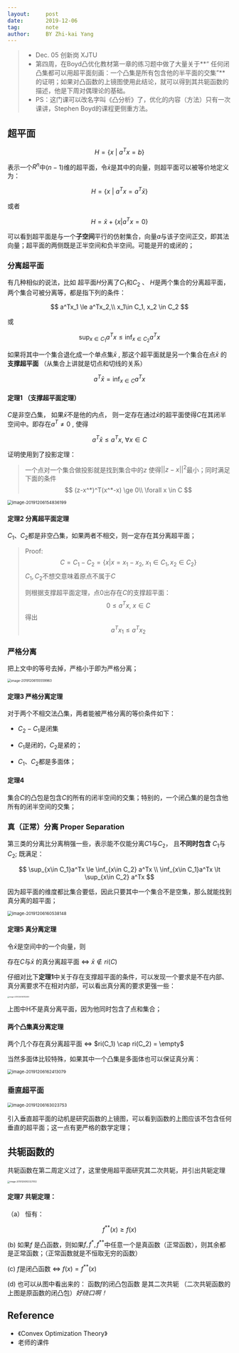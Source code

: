 ```yaml
---
layout:     post
date:       2019-12-06
tag:        note
author:     BY Zhi-kai Yang
---
```


> - Dec. 05  创新岗 XJTU
> - 第四周，在Boyd凸优化教材第一章的练习题中做了大量关于**“ 任何闭凸集都可以用超平面刻画：一个凸集是所有包含他的半平面的交集”** 的证明；如果对凸函数的上镜图使用此结论，就可以得到其共轭函数的描述，他是下周对偶理论的基础。
> - PS：这门课可以改名字叫《凸分析》了，优化的内容（方法）只有一次课讲，Stephen Boyd的课程更侧重方法。

## 超平面

$$
H = \{x\ |\ a^Tx =b\}
$$

表示一个$R^n$中$(n-1)$维的超平面，令$\bar{x}$是其中的向量，则超平面可以被等价地定义为：

$$
H = \{x\ |\ a^Tx=a^T\bar{x}\}
$$

或者

$$
H= \bar{x} + \{x |a^Tx=0 \}
$$

可以看到超平面是与一个**子空间**平行的仿射集合，向量$a$与该子空间正交，即其法向量；超平面的两侧既是正半空间和负半空间。可能是开的或闭的；

### 分离超平面

有几种相似的说法，比如 超平面$H$分离了$C_1$和$C_2$ 、 $H$是两个集合的分离超平面， 两个集合可被分离等，都是指下列的条件：

$$
a^Tx_1 \le a^Tx_2,\\ x_1\in C_1, x_2 \in C_2
$$

或

$$
\sup_{x \in C_1} a^Tx \le \inf_{x \in C_2}a^Tx
$$

如果将其中一个集合退化成一个单点集${\bar{x}}$ , 那这个超平面就是另一个集合在点$\bar{x}$ 的**支撑超平面** （从集合上讲就是切点和切线的关系）

$$
a^T\bar{x} = \inf_{x\in C}a^Tx
$$

#### 定理1 （支撑超平面定理）

$C$是非空凸集， 如果$\bar{x}$不是他的内点， 则一定存在通过$\bar{x}$的超平面使得$C$在其闭半空间中。即存在$a^T \neq 0$ , 使得 

$$
a^T\bar{x} \le a^Tx, \ \forall x \in C
$$

证明使用到了投影定理：

> 一个点对一个集合做投影就是找到集合中的$z$ 使得$||z-x||^2$最小；同时满足下面的条件
> $$
> (z-x^*)^T(x^*-x) \ge 0\\
> \forall x \in C
> $$

<img src="../../../../img/post/cvp04/image-20191206154836199.png" alt="image-20191206154836199" style="zoom:67%;" />

#### 定理2 分离超平面定理

$C_1$、$C_2$都是非空凸集，如果两者不相交，则一定存在其分离超平面；

> Proof:
> $$
> C = C_1 - C_2 = \{x|x= x_1 - x_2,\ x_1 \in C_1, x_2 \in C_2\}
> $$
> $C_1,C_2$不想交意味着原点不属于$C$
>
> 则根据支撑超平面定理，点0出存在$C$的支撑超平面：
> $$
> 0 \le a^Tx,\ x \in C
> $$
> 得出
> $$
> a^Tx_1 \le a^Tx_2
> $$

### 严格分离

把上文中的等号去掉，严格小于即为严格分离；

<img src="../../../../img/post/cvp04/image-20191206155559963.png" alt="image-20191206155559963" style="zoom:50%;" />

#### 定理3 严格分离定理

对于两个不相交法凸集，两者能被严格分离的等价条件如下：

- $C_2-C_1$是闭集

- $C_1$是闭的，$C_2$是紧的；

- $C_1、C_2$都是多面体；

#### 定理4 

集合$C$的凸包是包含$C$的所有的闭半空间的交集；特别的，一个闭凸集的是包含他所有的闭半空间的交集；

### 真（正常）分离 Proper Separation

第三类的分离比分离稍强一些，表示能不仅能分离$C1$与$C_2$， 且**不同时包含** $C_1$与$C_2$; 既满足：

$$
\sup_{x\in C_1}a^Tx \le \inf_{x\in C_2} a^Tx \\
\inf_{x\in C_1}a^Tx \lt \sup_{x\in C_2} a^Tx
$$

因为超平面的维度都比集合要低，因此只要其中一个集合不是空集，那么就能找到真分离的超平面；

<img src="/Users/yangzhikai/Doc/louisyzk.github.io/img/post/cvp04/image-20191206160538148.png" alt="image-20191206160538148" style="zoom: 67%;" />

#### 定理5 真分离定理

令$\bar{x}$是空间中的一个向量，则

存在$C$与$\bar{x}$ 的真分离超平面 $\iff$  $\bar{x} \notin ri(C)$

仔细对比下**定理1**中关于存在支撑超平面的条件，可以发现一个要求是不在内部、真分离要求不在相对内部，可以看出真分离的要求更强一些：

<img src="../../../../img/post/cvp04/image-20191206161812589.png" alt="image-20191206161812589" style="zoom:25%;" />

上图中H不是真分离平面，因为他同时包含了点和集合；

#### 两个凸集真分离定理

两个几个存在真分离超平面 $\iff$  $ri(C_1) \cap ri(C_2) = \empty$

当然多面体比较特殊，如果其中一个凸集是多面体也可以保证真分离：

<img src="../../../../image-20191206162413079.png" alt="image-20191206162413079" style="zoom: 67%;" />

### 垂直超平面

<img src="../../../../image-20191206163023753.png" alt="image-20191206163023753" style="zoom:67%;" />

引入垂直超平面的动机是研究函数的上镜图，可以看到函数的上图应该不包含任何垂直的超平面；这一点有更严格的数学定理；

## 共轭函数的

共轭函数在第二周定义过了，这里使用超平面研究其二次共轭，并引出共轭定理

<img src="../../../../image-20191206163327002.png" alt="image-20191206163327002" style="zoom: 33%;" />

#### 定理7 共轭定理：

（a） 恒有： 

$$
f^{**} (x) \ge f(x) 
$$

(b)  如果$f$ 是凸函数，则如果$f,f^*,f^{**}$中任意一个是真函数（正常函数），则其余都是正常函数；（正常函数就是不恒取无穷的函数）

(c) $f$是闭凸函数  $\iff$  $f(x) = f^{**}(x)$

(d) 也可以从图中看出来的： 函数$f$的闭凸包函数 是其二次共轭 （二次共轭函数的上图是原函数的闭凸包）*好绕口啊！*

## Reference

- 《Convex Optimization Theory》
- 老师的课件